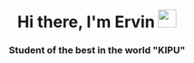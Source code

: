 <h1 align="center">Hi there, I'm Ervin 
<img src="https://github.com/blackcater/blackcater/raw/main/images/Hi.gif" height="32"/></h1>
<h3 align="center">Student of the best in the world "<b>KIPU</b>"</h3>
